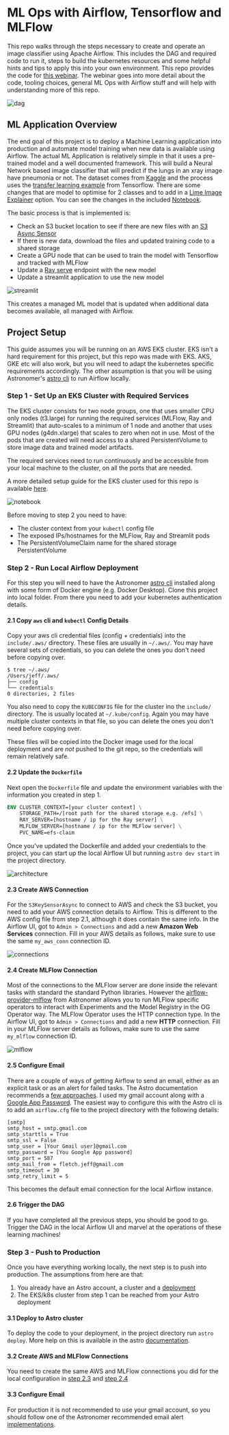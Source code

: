 # ML Ops with Airflow, Tensorflow and MLFlow

 This repo walks through the steps necessary to create and operate an image classifier using Apache Airflow. This includes the DAG and required code to run it, steps to build the kubernetes resources and some helpful hints and tips to apply this into your own environment. This repo provides the code for [this webinar](https://www.astronomer.io/events/webinars/using-airflow-with-tensorflow-mlflow). The webinar goes into more detail about the code, tooling choices, general ML Ops with Airflow stuff and will help with understanding more of this repo.

![dag](images/xray_dag.png)

## ML Application Overview
The end goal of this project is to deploy a Machine Learning application into production and automate model training when new data is available using Airflow. The actual ML Application is relatively simple in that it uses a pre-trained model and a well documented framework. This will build a Neural Network based image classifier that will predict if the lungs in an xray image have pneumonia or not. The dataset comes from [Kaggle](https://www.kaggle.com/datasets/paultimothymooney/chest-xray-pneumonia) and the process uses the [transfer learning example](https://www.tensorflow.org/tutorials/images/transfer_learning) from Tensorflow. There are some changes that are model to optimise for 2 classes and to add in a [Lime Image Explainer](https://github.com/marcotcr/lime) option. You can see the changes in the included [Notebook](Xray_Classifier_Notebook.ipynb).

The basic process is that is implemented is:
* Check an S3 bucket location to see if there are new files with an [S3 Async Sensor](https://registry.astronomer.io/providers/astronomer-providers/modules/s3keysizesensorasync)
* If there is new data, download the files and updated training code to a shared storage
* Create a GPU node that can be used to train the model with Tensorflow and tracked with MLFlow
* Update a [Ray serve](https://www.ray.io/ray-serve) endpoint with the new model
* Update a streamlit application to use the new model

![streamlit](images/streamlit.png)

This creates a managed ML model that is updated when additional data becomes available, all managed with Airflow.

## Project Setup
This guide assumes you will be running on an AWS EKS cluster. EKS isn't a hard requirement for this project, but this repo was made with EKS. AKS, GKE etc will also work, but you will need to adapt the kubernetes specific requirements accordingly. The other assumption is that you will be using Astronomer's [astro cli](https://docs.astronomer.io/astro/cli/overview) to run Airflow locally.

### Step 1 - Set Up an EKS Cluster with Required Services
The EKS cluster consists for two node groups, one that uses smaller CPU only nodes (t3.large) for running the required services (MLFlow, Ray and Streamlit) that auto-scales to a minimum of 1 node and another that uses GPU nodes (g4dn.xlarge) that scales to zero when not in use. Most of the pods that are created will need access to a shared PersistentVolume to store image data and trained model artifacts. 

The required services need to run continuously and be accessible from your local machine to the cluster, on all the ports that are needed.

A more detailed setup guide for the EKS cluster used for this repo is available [here](kubernetes_docs/EKS%20Cluster.md). 

![notebook](images/eks.png)

Before moving to step 2 you need to have:
* The cluster context from your `kubectl` config file
* The exposed IPs/hostnames for the MLFlow, Ray and Streamlit pods
* The PersistentVolumeClaim name for the shared storage PersistentVolume

### Step 2 - Run Local Airflow Deployment
For this step you will need to have the Astronomer [astro cli](https://docs.astronomer.io/astro/cli/overview) installed along with some form of Docker engine (e.g. Docker Desktop). Clone this project into local folder. From there you need to add your kubernetes authentication details.

#### 2.1 Copy `aws` cli and `kubectl` Config Details
Copy your aws cli credential files (config + credentials) into the `include/.aws/` directory. These files are usually in `~/.aws/`. You may have several sets of credentials, so you can delete the ones you don't need before copying over.
```
$ tree ~/.aws/
/Users/jeff/.aws/
├── config
└── credentials
0 directories, 2 files
```

You also need to copy the `KUBECONFIG` file for the cluster ino the `include/` directory. The is usually located at `~/.kube/config`. Again you may have multiple cluster contexts in that file, so you can delete the ones you don't need before copying over.

These files will be copied into the Docker image used for the local deployment and are *not* pushed to the git repo, so the credentials will remain relatively safe.

#### 2.2 Update the `Dockerfile`
Next open the `Dockerfile` file and update the environment variables with the information you created in step 1.

```Dockerfile
ENV CLUSTER_CONTEXT=[your cluster context] \
    STORAGE_PATH=/[root path for the shared storage e.g. /efs] \
    RAY_SERVER=[hostname / ip for the Ray server] \
    MLFLOW_SERVER=[hostname / ip for the MLFlow server] \
    PVC_NAME=efs-claim
```

Once you've updated the Dockerfile and added your credentials to the project, you can start up the local Airflow UI but running `astro dev start` in the project directory. 

![architecture](images/architecture.png)

#### 2.3 Create AWS Connection
For the `S3KeySensorAsync` to connect to AWS and check the S3 bucket, you need to add your AWS connection details to Airflow. This is different to the AWS config file from step 2.1, although it does contain the same info. In the Airflow UI, got to `Admin > Connections` and add a new **Amazon Web Services** connection. Fill in your AWS details as follows, make sure to use the same `my_aws_conn` connection ID.

![connections](images/AWS_Secret.png)

#### 2.4 Create MLFlow Connection
Most of the connections to the MLFlow server are done inside the relevant tasks with standard the standard Python libraries. However the [airflow-provider-mlflow](https://github.com/astronomer/airflow-provider-mlflow/) from Astronomer allows you to run MLFlow specific operators to interact with Experiments and the Model Registry in the OG Operator way. The MLFlow Operator uses the HTTP connection type. In the Airflow UI, got to `Admin > Connections` and add a new **HTTP** connection. Fill in your MLFlow server details as follows, make sure to use the same `my_mlflow` connection ID.

![mlflow](images/mlflow_conn.png)

#### 2.5 Configure Email
There are a couple of ways of getting Airflow to send an email, either as an explicit task or as an alert for failed tasks. The Astro documentation recommends a [few approaches](https://docs.astronomer.io/astro/airflow-alerts#configure-airflow-email-alerts). I used my gmail account along with a [Google App Password](https://support.google.com/accounts/answer/185833?hl=en-GB). The easiest way to configure this with the Astro cli is to add an `airflow.cfg` file to the project directory with the following details:

```Conf
[smtp]
smtp_host = smtp.gmail.com
smtp_starttls = True
smtp_ssl = False
smtp_user = [Your Gmail user]@gmail.com
smtp_password = [You Google App password]
smtp_port = 587
smtp_mail_from = fletch.jeff@gmail.com
smtp_timeout = 30
smtp_retry_limit = 5
```

This becomes the default email connection for the local Airflow instance.

#### 2.6 Trigger the DAG
If you have completed all the previous steps, you should be good to go. Trigger the DAG in the local Airflow UI and marvel at the operations of these learning machines!

### Step 3 - Push to Production
Once you have everything working locally, the next step is to push into production. The assumptions from here are that:
1. You already have an Astro account, a cluster and a [deployment](https://docs.astronomer.io/astro/create-deployment)
2. The EKS/k8s cluster from step 1 can be reached from your Astro deployment

#### 3.1 Deploy to Astro cluster
To deploy the code to your deployment, in the project directory run `astro deploy`. More help on this is available in the astro [documentation](https://docs.astronomer.io/astro/deploy-code).

#### 3.2 Create AWS and MLFlow Connections
You need to create the same AWS and MLFlow connections you did for the local configuration in [step 2.3](#23-create-aws-connection) and [step 2.4](#24-create-mlflow-connection)

#### 3.3 Configure Email
For production it is not recommended to use your gmail account, so you should follow one of the Astronomer recommended email alert [implementations](https://docs.astronomer.io/astro/airflow-alerts#configure-airflow-email-alerts).
